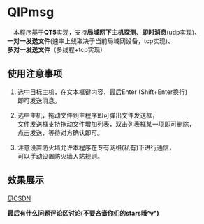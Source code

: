 # QIPmsg
&ensp;&ensp;本程序基于**QT5**实现，支持**局域网下主机探测**、**即时消息**(udp实现)、<br>
**一对一发送文件**(速率上线取决于当前局域网设备，tcp实现)、<br>
**多对一发送文件**（多线程+tcp实现）

## 使用注意事项
1. 选中目标主机，在文本框键内容，最后Enter
(Shift+Enter换行)<br>即可发送消息。

2. 选中主机，拖动文件到主程序即可弹出文件发送框，<br>
文件发送框支持拖动文件增加列表，双击列表框某一项即可删除，<br>
点击发送，等待对方确认即可。

3. 注意设置防火墙允许本程序在专有网络(私有)下进行通信，<br>
可以手动设置防火墙入站规则。

## 效果展示
[见CSDN](https://blog.csdn.net/qq_66590039/article/details/143415422?fromshare=blogdetail&sharetype=blogdetail&sharerId=143415422&sharerefer=PC&sharesource=qq_66590039&sharefrom=from_link)

**最后有什么问题评论区讨论(不要吝啬你们的stars哦^v^)**
